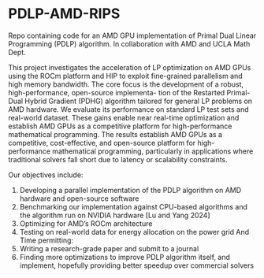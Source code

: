 # PDLP-AMD-RIPS
Repo containing code for an AMD GPU implementation of Primal Dual Linear Programming (PDLP) algorithm. In collaboration with AMD and UCLA Math Dept.

This project investigates the acceleration of LP optimization on AMD GPUs using the ROCm platform and HIP to exploit fine-grained parallelism and high memory bandwidth. The core focus is the development of a robust, high-performance, open-source implementa-
tion of the Restarted Primal-Dual Hybrid Gradient (PDHG) algorithm tailored for general LP problems on AMD hardware. We evaluate its performance on standard LP test sets and real-world dataset. These gains enable near real-time optimization and establish AMD
GPUs as a competitive platform for high-performance mathematical programming. The results establish AMD GPUs as a competitive, cost-effective, and open-source platform for high-performance mathematical programming, particularly in applications where traditional solvers fall short due to latency or scalability constraints.

Our objectives include: 
1. Developing a parallel implementation of the PDLP algorithm on AMD hardware and open-source software
2. Benchmarking our implementation against CPU-based algorithms and the algorithm run
on NVIDIA hardware [Lu and Yang 2024]
3. Optimizing for AMD’s ROCm architecture
4. Testing on real-world data for energy allocation on the power grid
And Time permitting:
5. Writing a research-grade paper and submit to a journal
6. Finding more optimizations to improve PDLP algorithm itself, and implement,
hopefully providing better speedup over commercial solvers

